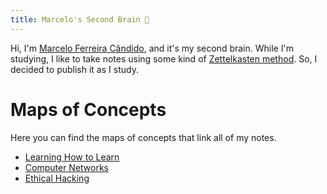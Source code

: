 ```yaml
---
title: Marcelo's Second Brain 🧠
---
```


Hi, I'm [Marcelo Ferreira Cândido](notes/about_me.md), and it's my second brain.
While I'm studying, I like to take notes using some kind of [Zettelkasten method](https://en.wikipedia.org/wiki/Zettelkasten).
So, I decided to publish it as I study.

# Maps of Concepts
Here you can find the maps of concepts that link all of my notes.

* [Learning How to Learn](notes/learning-how-to-learn.md)
* [Computer Networks](notes/computer-networks.md)
* [Ethical Hacking](notes/ethical-hacking.md)
